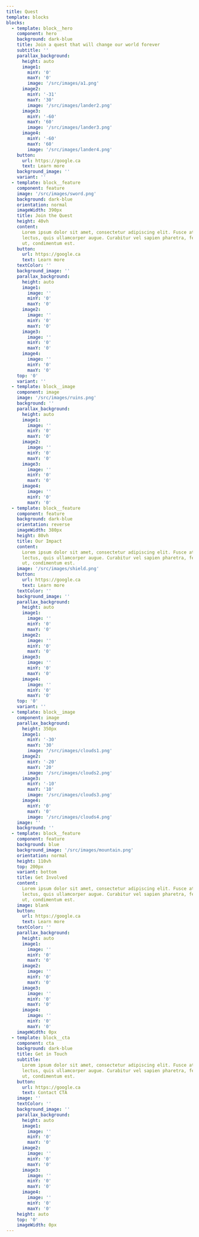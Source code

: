 ```yaml
---
title: Quest
template: blocks
blocks:
  - template: block__hero
    component: hero
    background: dark-blue
    title: Join a quest that will change our world forever
    subtitle: ''
    parallax_background:
      height: auto
      image1:
        minY: '0'
        maxY: '0'
        image: '/src/images/a1.png'
      image2:
        minY: '-31'
        maxY: '30'
        image: '/src/images/lander2.png'
      image3:
        minY: '-60'
        maxY: '60'
        image: '/src/images/lander3.png'
      image4:
        minY: '-60'
        maxY: '60'
        image: '/src/images/lander4.png'
    button:
      url: https://google.ca
      text: Learn more
    background_image: ''
    variant: ''
  - template: block__feature
    component: feature
    image: '/src/images/sword.png'
    background: dark-blue
    orientation: normal
    imageWidth: 390px
    title: Join the Quest
    height: 40vh
    content:
      Lorem ipsum dolor sit amet, consectetur adipiscing elit. Fusce at vehicula
      lectus, quis ullamcorper augue. Curabitur vel sapien pharetra, fermentum elit
      ut, condimentum est.
    button:
      url: https://google.ca
      text: Learn more
    textColor: ''
    background_image: ''
    parallax_background:
      height: auto
      image1:
        image: ''
        minY: '0'
        maxY: '0'
      image2:
        image: ''
        minY: '0'
        maxY: '0'
      image3:
        image: ''
        minY: '0'
        maxY: '0'
      image4:
        image: ''
        minY: '0'
        maxY: '0'
    top: '0'
    variant: ''
  - template: block__image
    component: image
    image: '/src/images/ruins.png'
    background: ''
    parallax_background:
      height: auto
      image1:
        image: ''
        minY: '0'
        maxY: '0'
      image2:
        image: ''
        minY: '0'
        maxY: '0'
      image3:
        image: ''
        minY: '0'
        maxY: '0'
      image4:
        image: ''
        minY: '0'
        maxY: '0'
  - template: block__feature
    component: feature
    background: dark-blue
    orientation: reverse
    imageWidth: 380px
    height: 80vh
    title: Our Impact
    content:
      Lorem ipsum dolor sit amet, consectetur adipiscing elit. Fusce at vehicula
      lectus, quis ullamcorper augue. Curabitur vel sapien pharetra, fermentum elit
      ut, condimentum est.
    image: '/src/images/shield.png'
    button:
      url: https://google.ca
      text: Learn more
    textColor: ''
    background_image: ''
    parallax_background:
      height: auto
      image1:
        image: ''
        minY: '0'
        maxY: '0'
      image2:
        image: ''
        minY: '0'
        maxY: '0'
      image3:
        image: ''
        minY: '0'
        maxY: '0'
      image4:
        image: ''
        minY: '0'
        maxY: '0'
    top: '0'
    variant: ''
  - template: block__image
    component: image
    parallax_background:
      height: 350px
      image1:
        minY: '-30'
        maxY: '30'
        image: '/src/images/clouds1.png'
      image2:
        minY: '-20'
        maxY: '20'
        image: '/src/images/clouds2.png'
      image3:
        minY: '-10'
        maxY: '10'
        image: '/src/images/clouds3.png'
      image4:
        minY: '0'
        maxY: '0'
        image: '/src/images/clouds4.png'
    image: ''
    background: ''
  - template: block__feature
    component: feature
    background: blue
    background_image: '/src/images/mountain.png'
    orientation: normal
    height: 110vh
    top: 200px
    variant: bottom
    title: Get Involved
    content:
      Lorem ipsum dolor sit amet, consectetur adipiscing elit. Fusce at vehicula
      lectus, quis ullamcorper augue. Curabitur vel sapien pharetra, fermentum elit
      ut, condimentum est.
    image: blank
    button:
      url: https://google.ca
      text: Learn more
    textColor: ''
    parallax_background:
      height: auto
      image1:
        image: ''
        minY: '0'
        maxY: '0'
      image2:
        image: ''
        minY: '0'
        maxY: '0'
      image3:
        image: ''
        minY: '0'
        maxY: '0'
      image4:
        image: ''
        minY: '0'
        maxY: '0'
    imageWidth: 0px
  - template: block__cta
    component: cta
    background: dark-blue
    title: Get in Touch
    subtitle:
      Lorem ipsum dolor sit amet, consectetur adipiscing elit. Fusce at vehicula
      lectus, quis ullamcorper augue. Curabitur vel sapien pharetra, fermentum elit
      ut, condimentum est.
    button:
      url: https://google.ca
      text: Contact CTA
    image: ''
    textColor: ''
    background_image: ''
    parallax_background:
      height: auto
      image1:
        image: ''
        minY: '0'
        maxY: '0'
      image2:
        image: ''
        minY: '0'
        maxY: '0'
      image3:
        image: ''
        minY: '0'
        maxY: '0'
      image4:
        image: ''
        minY: '0'
        maxY: '0'
    height: auto
    top: '0'
    imageWidth: 0px
---
```

